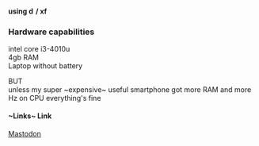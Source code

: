 #### using <img src="https://www.debian.org/Pics/debian-logo-1024x576.png" alt="debian" title="Debian" height=14px />/ <img src="https://cdn.xfce.org/projects/xfdesktop.png" alt="xfce" title="Xfce" height=14px />

### Hardware capabilities

intel core i3-4010u \
4gb RAM \
Laptop without battery 

BUT \
unless my super ~expensive~ useful smartphone got more RAM and more Hz on CPU everything's fine


#### ~Links~ Link

[Mastodon](https://tech.lgbt/@wiltRainbow)
